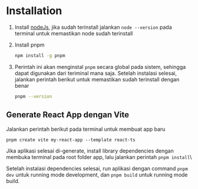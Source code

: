 # Installation

1. Install [nodeJs](https://nodejs.org/en/download), jika sudah terinstall jalankan `node --version` pada terminal untuk memastikan node sudah terinstall
2.  Install pnpm&#x20;

    ```bash
    npm install -g pnpm
    ```


3.  Perintah ini akan menginstal `pnpm` secara global pada sistem, sehingga dapat digunakan dari teriminal mana saja. Setelah instalasi selesai, jalankan perintah berikut untuk memastikan sudah terinstall dengan benar

    ```bash
    pnpm --version
    ```



## Generate React App dengan Vite

Jalankan perintah berikut pada terminal untuk membuat app baru

```
pnpm create vite my-react-app --template react-ts
```

Jika aplikasi selesai di-generate, install library dependencies dengan membuka terminal pada root folder app, lalu jalankan perintah `pnpm install`\


Setelah instalasi dependencies selesai, run aplikasi dengan command `pnpm dev` untuk running mode development, dan `pnpm build` untuk running mode build.
